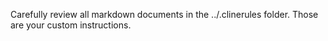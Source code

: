 Carefully review all markdown documents in the ../.clinerules folder. Those are your custom instructions.